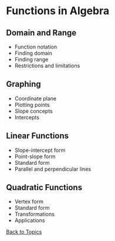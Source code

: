# Functions in Algebra

## Domain and Range
- Function notation
- Finding domain
- Finding range
- Restrictions and limitations

## Graphing
- Coordinate plane
- Plotting points
- Slope concepts
- Intercepts

## Linear Functions
- Slope-intercept form
- Point-slope form
- Standard form
- Parallel and perpendicular lines

## Quadratic Functions
- Vertex form
- Standard form
- Transformations
- Applications

[Back to Topics](./topics.md)
